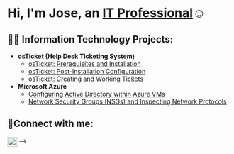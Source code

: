 <h1>Hi, I'm Jose, an <a href="https://linkedin.com/in/jose-pena-7855babb/">IT Professional</a>☺</h1>

<h2>👨‍💻 Information Technology Projects:</h2>

- <b>osTicket (Help Desk Ticketing System)</b>
  - [osTicket: Prerequisites and Installation](https://github.com/josePena93/osticket-prereqs)
  - [osTicket: Post-Installation Configuration](https://github.com/JosePena93/post-install-config)
  - [osTicket: Creating and Working Tickets](https://github.com/JosePena93/ticket-lifecycle)
- <b>Microsoft Azure</b>
  - [Configuring Active Directory within Azure VMs](https://github.com/JosePena93/configure-ad)
  - [Network Security Groups (NSGs) and Inspecting Network Protocols](https://github.com/JosePena93/azure-network-protocols)

<h2>🤳Connect with me:</h2>


[<img align="left" alt="Josh | LinkedIn" width="22px" src="https://cdn.jsdelivr.net/npm/simple-icons@v3/icons/linkedin.svg" />][linkedin]



[linkedin]: https://linkedin.com/in/jose-pena-7855babb
-->

